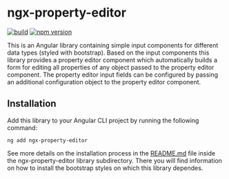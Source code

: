 # ngx-property-editor

[![build](https://github.com/heinerwalter/ngx-property-editor/actions/workflows/build.yml/badge.svg)](https://github.com/heinerwalter/ngx-property-editor/actions/workflows/build.yml)
[![npm version](https://img.shields.io/npm/v/ngx-property-editor?logo=npm&logoColor=fff)](https://www.npmjs.com/package/ngx-property-editor)

This is an Angular library containing simple input components for different data types
(styled with bootstrap). Based on the input components this library provides a property
editor component which automatically builds a form for editing all properties of any
object passed to the property editor component. The property editor input fields can
be configured by passing an additional configuration object to the property editor
component.


## Installation

Add this library to your Angular CLI project by running the following command:
```console
ng add ngx-property-editor
```

See more details on the installation process in the [README.md](projects/ngx-property-editor/README.md)
file inside the ngx-property-editor library subdirectory. There you will find information
on how to install the bootstrap styles on which this library dependes.
